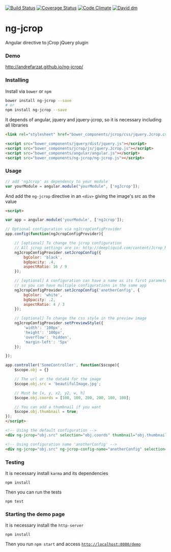 [![Build Status](https://travis-ci.org/andrefarzat/ng-jcrop.svg?branch=master)](https://travis-ci.org/andrefarzat/ng-jcrop)
[![Coverage Status](https://coveralls.io/repos/andrefarzat/ng-jcrop/badge.png)](https://coveralls.io/r/andrefarzat/ng-jcrop)
[![Code Climate](https://codeclimate.com/github/andrefarzat/ng-jcrop/badges/gpa.svg)](https://codeclimate.com/github/andrefarzat/ng-jcrop)
[![David dm](https://david-dm.org/andrefarzat/ng-jcrop.svg)](https://david-dm.org/andrefarzat/ng-jcrop)

ng-jcrop
========

Angular directive to jCrop jQuery plugin


### Demo

http://andrefarzat.github.io/ng-jcrop/


### Installing

Install via `bower` or `npm`

```sh
bower install ng-jcrop --save
# or
npm install ng-jcrop --save
```


It depends of angular, jquery and jquery-jcrop, so it is necessary including all libraries

```html
<link rel="stylesheet" href="bower_components/jcrop/css/jquery.Jcrop.css" />

<script src="bower_components/jquery/dist/jquery.js"></script>
<script src="bower_components/jcrop/js/jquery.Jcrop.js"></script>
<script src="bower_components/angular/angular.js"></script>
<script src="bower_components/ng-jcrop/ng-jcrop.js"></script>
```

### Usage

```js
// add 'ngJcrop' as dependency to your module
var yourModule = angular.module("yourModule", ['ngJcrop']);
```

And add the `ng-jcrop` directive in an `<div>` giving the
image's src as the value
```html
<script>

var app = angular.module('yourModule', ['ngJcrop']);

// Optional configuration via ngJcropConfigProvider
app.config(function(ngJcropConfigProvider){

    // [optional] To change the jcrop configuration
    // All jcrop settings are in: http://deepliquid.com/content/Jcrop_Manual.html#Setting_Options
    ngJcropConfigProvider.setJcropConfig({
        bgColor: 'black',
        bgOpacity: .4,
        aspectRatio: 16 / 9
    });

    // [optional] A configuration can have a name as its first parameter,
    // so you can have multiple configurations in the same app
    ngJcropConfigProvider.setJcropConfig('anotherConfig', {
        bgColor: 'white',
        bgOpacity: .2,
        aspectRatio: 4 / 3
    });

    // [optional] To change the css style in the preview image
    ngJcropConfigProvider.setPreviewStyle({
        'width': '100px',
        'height': '100px',
        'overflow': 'hidden',
        'margin-left': '5px'
    });

});

app.controller('SomeController', function($scope){
    $scope.obj = {}

    // The url or the data64 for the image
    $scope.obj.src = 'beautifulImage.jpg';

    // Must be [x, y, x2, y2, w, h]
    $scope.obj.coords = [100, 100, 200, 200, 100, 100];

    // You can add a thumbnail if you want
    $scope.obj.thumbnail = true;
});
</script>

<!-- Using the default configuration -->
<div ng-jcrop="obj.src" selection="obj.coords" thumbnail="obj.thumbnail"></div>

<!-- Using configuration name 'anotherConfig' -->
<div ng-jcrop="obj.src" ng-jcrop-config-name="anotherConfig" selection="obj.coords" thumbnail="obj.thumbnail"></div>
````

### Testing

It is necessary install `karma` and its dependencies
```shell
npm install
```

Then you can run the tests
```shell
npm test
```


### Starting the demo page

It is necessary install the `http-server`
```shell
npm install
```

Then you run `npm start` and access [`http://localhost:8080/demo`](http://localhost:8080/demo)
